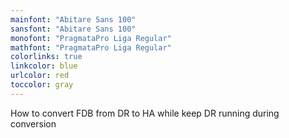 ```yaml
---
mainfont: "Abitare Sans 100"
sansfont: "Abitare Sans 100"
monofont: "PragmataPro Liga Regular"
mathfont: "PragmataPro Liga Regular"
colorlinks: true
linkcolor: blue
urlcolor: red
toccolor: gray
---
```

How to convert FDB from DR to HA while keep DR running during conversion